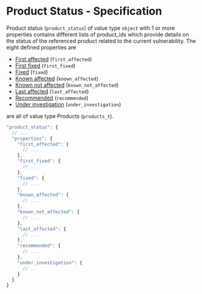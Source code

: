 # Product Status - Specification

Product status (`product_status`) of value type `object` with 1 or more properties contains different lists of
product_ids which provide details on the status of the referenced product related to the current vulnerability.
The eight defined properties are

* [First affected](product_status/first_affected-spec.en.md) (`first_affected`)
* [First fixed](product_status/first_fixed-spec.en.md) (`first_fixed`)
* [Fixed](product_status/fixed-spec.en.md) (`fixed`)
* [Known affected](product_status/known_affected-spec.en.md) (`known_affected`)
* [Known not affected](product_status/known_not_affected-spec.en.md) (`known_not_affected`)
* [Last affected](product_status/last_affected-spec.en.md) (`last_affected`)
* [Recommended](product_status/recommended-spec.en.md) (`recommended`)
* [Under investigation](product_status/under_investigation-spec.en.md) (`under_investigation`)

are all of value type Products (`products_t`).

```javascript
"product_status": {
  // ...
  "properties": {
    "first_affected": {
      // ...
    },
    "first_fixed": {
      // ...
    },
    "fixed": {
      // ...
    },
    "known_affected": {
      // ...
    },
    "known_not_affected": {
      // ...
    },
    "last_affected": {
      // ...
    },
    "recommended": {
      // ...
    },
    "under_investigation": {
      // ..
    }
  }
}
```
